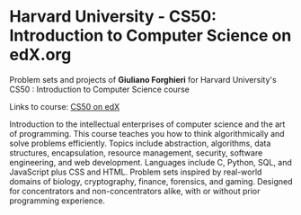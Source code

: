 # Harvard University - CS50: Introduction to Computer Science on edX.org
Problem sets and projects of **Giuliano Forghieri** for Harvard University's CS50 : Introduction to Computer Science course

Links to course: <a href ="https://www.edx.org/course/cs50s-introduction-computer-science-harvardx-cs50x'/h">CS50 on edX</a>


Introduction to the intellectual enterprises of computer science and the art of programming. This course teaches you how to think algorithmically and solve problems efficiently. Topics include abstraction, algorithms, data structures, encapsulation, resource management, security, software engineering, and web development. Languages include C, Python, SQL, and JavaScript plus CSS and HTML. Problem sets inspired by real-world domains of biology, cryptography, finance, forensics, and gaming. Designed for concentrators and non-concentrators alike, with or without prior programming experience.

